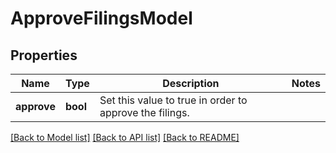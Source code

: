 # ApproveFilingsModel

## Properties
Name | Type | Description | Notes
------------ | ------------- | ------------- | -------------
**approve** | **bool** | Set this value to true in order to approve the filings. | 

[[Back to Model list]](../README.md#documentation-for-models) [[Back to API list]](../README.md#documentation-for-api-endpoints) [[Back to README]](../README.md)



